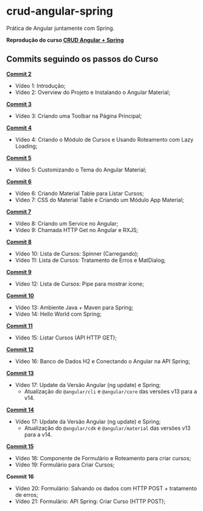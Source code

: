 # crud-angular-spring

Prática de Angular juntamente com Spring.

**Reprodução do curso [CRUD Angular + Spring](https://www.youtube.com/playlist?list=PLGxZ4Rq3BOBpwaVgAPxTxhdX_TfSVlTcY)**

## Commits seguindo os passos do Curso

**[Commit 2](https://github.com/piresbruna/crud-angular-spring/commit/c0829b46fc4a0b30971ca4c719dce4a9935ccd5e)**
- Vídeo 1: Introdução;
- Vídeo 2: Overview do Projeto e Instalando o Angular Material;

**[Commit 3](https://github.com/piresbruna/crud-angular-spring/commit/d9418da75b3cbb24fd9af253a9c035634961f736)**
- Vídeo 3: Criando uma Toolbar na Página Principal;

**[Commit 4](https://github.com/piresbruna/crud-angular-spring/commit/2b013383844c5cccea1031435565e5dd213c64e2)**
- Vídeo 4: Criando o Módulo de Cursos e Usando Roteamento com Lazy Loading;

**[Commit 5](https://github.com/piresbruna/crud-angular-spring/commit/32697af2f5fb5a344270b949e824884b163e6dd6)**
- Vídeo 5: Customizando o Tema do Angular Material;

**[Commit 6](https://github.com/piresbruna/crud-angular-spring/commit/e39dee2713dd8409b95f2126cfa7e7b13aea5beb)**
- Vídeo 6: Criando Material Table para Listar Cursos;
- Vídeo 7: CSS do Material Table e Criando um Módulo App Material;

**[Commit 7](https://github.com/piresbruna/crud-angular-spring/commit/813ec413564e8339aef21ee53317c47b58b754cf)**
- Vídeo 8: Criando um Service no Angular;
- Vídeo 9: Chamada HTTP Get no Angular e RXJS;

**[Commit 8](https://github.com/piresbruna/crud-angular-spring/commit/76d72953cce85ad4f13020fb009fa640bf796652)**
- Vídeo 10: Lista de Cursos: Spinner (Carregando);
- Vídeo 11: Lista de Cursos: Tratamento de Erros e MatDialog;

**[Commit 9](https://github.com/piresbruna/crud-angular-spring/commit/c11d3455ac063e37944812e6724af526e5fe922d)**
- Vídeo 12: Lista de Cursos: Pipe para mostrar ícone;

**[Commit 10](https://github.com/piresbruna/crud-angular-spring/commit/41ec37b65a0d592a4c5182c53d91b41324bf00cb)**
- Vídeo 13: Ambiente Java + Maven para Spring;
- Vídeo 14: Hello World com Spring;

**[Commit 11](https://github.com/piresbruna/crud-angular-spring/commit/1149289f6901b03c643e9b0e6f76b5e711956090)**
- Vídeo 15: Listar Cursos (API HTTP GET);

**[Commit 12](https://github.com/piresbruna/crud-angular-spring/commit/4c39ce9e36aa0ca268b89fad6531f8d6c1a8991f)**
- Vídeo 16: Banco de Dados H2 e Conectando o Angular na API Spring;

**[Commit 13](https://github.com/piresbruna/crud-angular-spring/commit/17c6d56ffc6431917ab47306bb196fd39da3a0e9)**
- Vídeo 17: Update da Versão Angular (ng update) e Spring;
	- Atualização do `@angular/cli` e `@angular/core` das versões v13 para a v14.

**[Commit 14](https://github.com/piresbruna/crud-angular-spring/commit/a0bcfdfa9cd78f75ef7cafcf0a493ac65f822235)**
- Vídeo 17: Update da Versão Angular (ng update) e Spring;
	- Atualização do `@angular/cdk` e `@angular/material` das versões v13 para a v14.
	
**[Commit 15](https://github.com/piresbruna/crud-angular-spring/commit/2f4e4ea1b6f9d01599c20424137f14590bbc08db)**
- Vídeo 18: Componente de Formulário e Roteamento para criar cursos;
- Vídeo 19: Formulário para Criar Cursos;

**Commit 16**
- Vídeo 20: Formulário: Salvando os dados com HTTP POST + tratamento de erros;
- Vídeo 21: Formulário: API Spring: Criar Curso (HTTP POST);